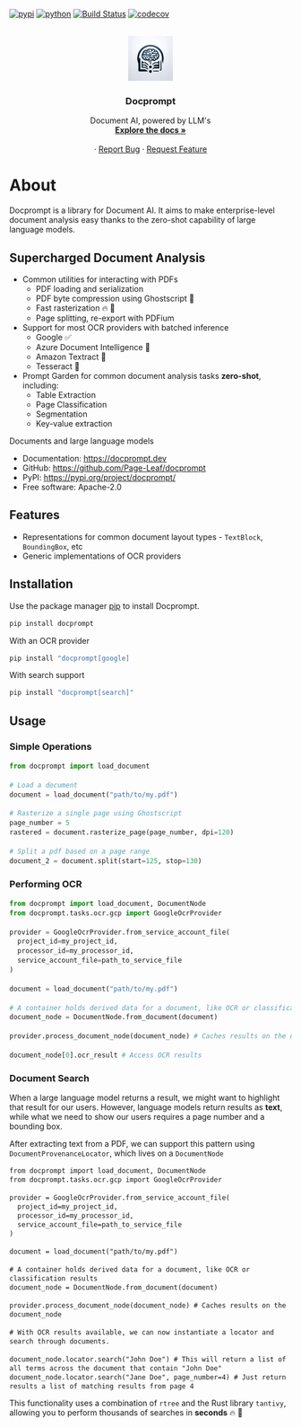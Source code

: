 [![pypi](https://img.shields.io/pypi/v/docprompt.svg)](https://pypi.org/project/docprompt/)
[![python](https://img.shields.io/pypi/pyversions/docprompt.svg)](https://pypi.org/project/docprompt/)
[![Build Status](https://github.com/Page-Leaf/Docprompt/actions/workflows/dev.yml/badge.svg)](https://github.com/Page-Leaf/docprompt/actions/workflows/dev.yml)
[![codecov](https://codecov.io/gh/Page-Leaf/Docprompt/branch/main/graphs/badge.svg)](https://codecov.io/github/Page-Leaf/Docprompt)


<br />
<div align="center">
  <a href="https://github.com/Page-Leaf/Docprompt">
    <img src="docs/docprompt/static/img/logo.png" alt="Logo" width="80" height="80">
  </a>

  <h3 align="center">Docprompt</h3>

  <p align="center">
    Document AI, powered by LLM's
    <br />
    <a href="https://docprompt.dev"><strong>Explore the docs »</strong></a>
    <br />
    <br />
    ·
    <a href="https://github.com/Page-Leaf/Docprompt">Report Bug</a>
    ·
    <a href="https://github.com/Page-Leaf/Docprompt">Request Feature</a>
  </p>
</div>

# About

Docprompt is a library for Document AI. It aims to make enterprise-level document analysis easy thanks to the zero-shot capability of large language models.

## Supercharged Document Analysis

* Common utilities for interacting with PDFs
  * PDF loading and serialization
  * PDF byte compression using Ghostscript :ghost:
  * Fast rasterization :fire: :rocket:
  * Page splitting, re-export with PDFium
* Support for most OCR providers with batched inference
  * Google :white_check_mark:
  * Azure Document Intelligence :red_circle:
  * Amazon Textract :red_circle:
  * Tesseract :red_circle:
* Prompt Garden for common document analysis tasks **zero-shot**, including:
  * Table Extraction
  * Page Classification
  * Segmentation
  * Key-value extraction


Documents and large language models


* Documentation: <https://docprompt.dev>
* GitHub: <https://github.com/Page-Leaf/docprompt>
* PyPI: <https://pypi.org/project/docprompt/>
* Free software: Apache-2.0


## Features

* Representations for common document layout types - `TextBlock`, `BoundingBox`, etc
* Generic implementations of OCR providers

## Installation

Use the package manager [pip](https://pip.pypa.io/en/stable/) to install Docprompt.

```bash
pip install docprompt
```

With an OCR provider

```bash
pip install "docprompt[google]
```

With search support

```bash
pip install "docprompt[search]"
```


## Usage


### Simple Operations
```python
from docprompt import load_document

# Load a document
document = load_document("path/to/my.pdf")

# Rasterize a single page using Ghostscript
page_number = 5
rastered = document.rasterize_page(page_number, dpi=120)

# Split a pdf based on a page range
document_2 = document.split(start=125, stop=130)
```

### Performing OCR
```python
from docprompt import load_document, DocumentNode
from docprompt.tasks.ocr.gcp import GoogleOcrProvider

provider = GoogleOcrProvider.from_service_account_file(
  project_id=my_project_id,
  processor_id=my_processor_id,
  service_account_file=path_to_service_file
)

document = load_document("path/to/my.pdf")

# A container holds derived data for a document, like OCR or classification results
document_node = DocumentNode.from_document(document)

provider.process_document_node(document_node) # Caches results on the document_node

document_node[0].ocr_result # Access OCR results
```

### Document Search

When a large language model returns a result, we might want to highlight that result for our users. However, language models return results as **text**, while what we need to show our users requires a page number and a bounding box.

After extracting text from a PDF, we can support this pattern using `DocumentProvenanceLocator`, which lives on a `DocumentNode`

```
from docprompt import load_document, DocumentNode
from docprompt.tasks.ocr.gcp import GoogleOcrProvider

provider = GoogleOcrProvider.from_service_account_file(
  project_id=my_project_id,
  processor_id=my_processor_id,
  service_account_file=path_to_service_file
)

document = load_document("path/to/my.pdf")

# A container holds derived data for a document, like OCR or classification results
document_node = DocumentNode.from_document(document)

provider.process_document_node(document_node) # Caches results on the document_node

# With OCR results available, we can now instantiate a locator and search through documents.

document_node.locator.search("John Doe") # This will return a list of all terms across the document that contain "John Doe"
document_node.locator.search("Jane Doe", page_number=4) # Just return results a list of matching results from page 4
```

This functionality uses a combination of `rtree` and the Rust library `tantivy`, allowing you to perform thousands of searches in **seconds** :fire: :rocket:
